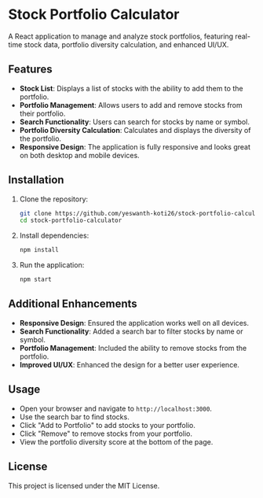 # Stock Portfolio Calculator

A React application to manage and analyze stock portfolios, featuring real-time stock data, portfolio diversity calculation, and enhanced UI/UX.

## Features

- **Stock List**: Displays a list of stocks with the ability to add them to the portfolio.
- **Portfolio Management**: Allows users to add and remove stocks from their portfolio.
- **Search Functionality**: Users can search for stocks by name or symbol.
- **Portfolio Diversity Calculation**: Calculates and displays the diversity of the portfolio.
- **Responsive Design**: The application is fully responsive and looks great on both desktop and mobile devices.

## Installation

1. Clone the repository:
    ```bash
    git clone https://github.com/yeswanth-koti26/stock-portfolio-calculator.git
    cd stock-portfolio-calculator
    ```

2. Install dependencies:
    ```bash
    npm install
    ```

3. Run the application:
    ```bash
    npm start
    ```

## Additional Enhancements

- **Responsive Design**: Ensured the application works well on all devices.
- **Search Functionality**: Added a search bar to filter stocks by name or symbol.
- **Portfolio Management**: Included the ability to remove stocks from the portfolio.
- **Improved UI/UX**: Enhanced the design for a better user experience.

## Usage

- Open your browser and navigate to `http://localhost:3000`.
- Use the search bar to find stocks.
- Click "Add to Portfolio" to add stocks to your portfolio.
- Click "Remove" to remove stocks from your portfolio.
- View the portfolio diversity score at the bottom of the page.

## License

This project is licensed under the MIT License.
